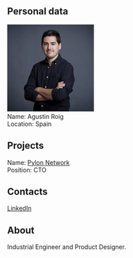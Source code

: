 ## Personal data
![agustin roig photo](photo/agustin_roig.jpg)  
Name:   Agustin Roig  
Location: Spain  
## Projects 
Name: [Pylon Network](../projects/pylon_network.md)  
Position: CTO   
## Contacts
[LinkedIn](https://www.linkedin.com/in/agustin-roig-b79b8bb9/?locale=en_US)    
## About
Industrial Engineer and Product Designer.
